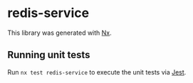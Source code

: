 # redis-service

This library was generated with [Nx](https://nx.dev).

## Running unit tests

Run `nx test redis-service` to execute the unit tests via [Jest](https://jestjs.io).
